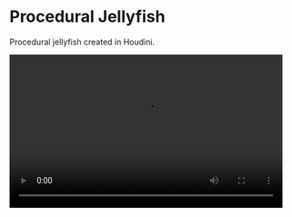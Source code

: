 # Procedural Jellyfish

Procedural jellyfish created in Houdini.

<video width="480" height="270" controls>
  <source src="jellyfish.mp4" type="video/mp4">
</video>